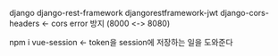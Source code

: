 django 
django-rest-framework 
djangorestframework-jwt 
django-cors-headers <- cors error 방지 (8000 <-> 8080)



 npm i vue-session <- token을 session에 저장하는 일을 도와준다

